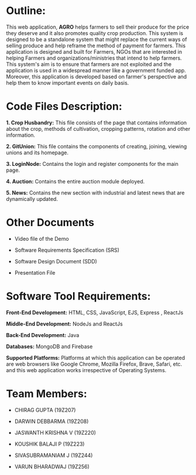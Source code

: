 # Outline:

This web application, **AGRO** helps farmers to sell their produce for the price they 
deserve and it also promotes quality crop production.
This system is designed to be a standalone system that might replace the 
current ways of selling produce and help reframe the method of payment for farmers.
This application is designed and built for Farmers, NGOs that are 
interested in helping Farmers and organizations/ministries that intend to help farmers.
This system's aim is to ensure that farmers are not exploited and the application is 
used in a widespread manner like a government funded app.
Moreover, this application is developed based on farmer's perspective and help them to 
know important events on daily basis.
 

# Code Files Description:

**1. Crop Husbandry:**
	This file consists of the page that contains information about the crop, 
methods of cultivation, cropping patterns, rotation and other information.

**2. GitUnion:**
	This file contains the components of creating, joining, viewing unions and its
homepage.

**3. LoginNode:**
	Contains the login and register components for the main page.

**4. Auction:**
	Contains the entire auction module deployed.

**5. News:**
	Contains the new section with industrial and latest news that are dynamically
updated.


# Other Documents

- Video file of the Demo

- Software Requirements Specification (SRS)

- Software Design Document (SDD)

- Presentation File


# Software Tool Requirements:

**Front-End Development:** HTML, CSS, JavaScript, EJS, Express , ReactJs 

**Middle-End Development:** NodeJs and ReactJs

**Back-End Development:** Java

**Databases:** MongoDB and Firebase

**Supported Platforms:** Platforms at which this application can be operated are 
web browsers like Google Chrome, Mozilla Firefox, Brave, Safari, etc. and this 
web application works irrespective of Operating Systems.


# Team Members:

- CHIRAG GUPTA (19Z207)

- DARWIN DEBBARMA (19Z208)

- JASWANTH KRISHNA V (19Z220)

- KOUSHIK BALAJI P (19Z223)

- SIVASUBRAMANIAM J (19Z244)

- VARUN BHARADWAJ (19Z256)
